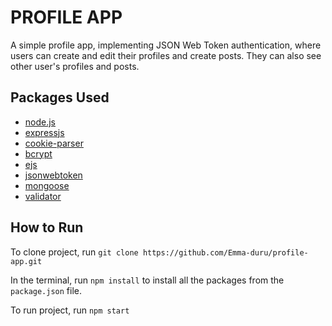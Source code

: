 # PROFILE APP
A simple profile app, implementing JSON Web Token authentication, where users can create and edit their profiles and create posts. They can also see other user's profiles and posts.

## Packages Used
* [node.js](https://nodejs.org/)
* [expressjs](https://expressjs.com/)
* [cookie-parser](https://www.npmjs.com/package/cookie-parser)
* [bcrypt](https://www.npmjs.com/package/bcrypt)
* [ejs](https://ejs.co/)
* [jsonwebtoken](https://jwt.io/)
* [mongoose](https://mongoosejs.com/)
* [validator](https://validatejs.org/)

## How to Run
To clone project, run `git clone https://github.com/Emma-duru/profile-app.git`  

In the terminal, run `npm install` to install all the packages from the `package.json` file.

To run project, run `npm start`
